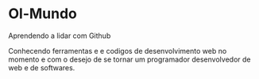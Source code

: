 # Ol-Mundo
Aprendendo a lidar com Github

Conhecendo ferramentas e e codigos de desenvolvimento web no momento e com o desejo de se tornar um programador desenvolvedor de web e de softwares.
